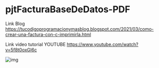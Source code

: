 # pjtFacturaBaseDeDatos-PDF

Link Blog
https://tucodigoprogramacionymasblog.blogspot.com/2021/03/como-crear-una-factura-con-c-imprimirla.html

Link video tutorial YOUTUBE
https://www.youtube.com/watch?v=5f8t0oxGl6c

![img](http://i.imgur.com/yourfilename.png)
